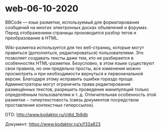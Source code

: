 # web-06-10-2020

BBCode — язык разметки, используемый для форматирования сообщений на многих электронных досках объявлений и форумах. Перед отображением страницы производится разбор тегов и преобразование в HTML.

Wiki-разметка используется для тех веб-страниц, которые могут правиться (дополняться, редактироваться) пользователями. Это позволяет создавать тексты даже тем, кто не разбирается в особенностях HTML-разметки. Безусловно, в этом языке существуют свои правила, но они предельно просты, все изменения можно просмотреть и при необходимости вернуться к первоначальной версии. Благодаря этому исправить ошибки гораздо проще. Администраторы могут ограничить права редактирования размещённых текстов, разрешить проведение манипуляций только определённым пользователям и т. д. Отличительная особенность этой разметки − гипертекстовость (связь документов посредством проставления контекстных гиперссылок).

DTD: http://www.kodaktor.ru/j/dtd_1b8db

Документ: https://www.kodaktor.ru/x/f32a823
